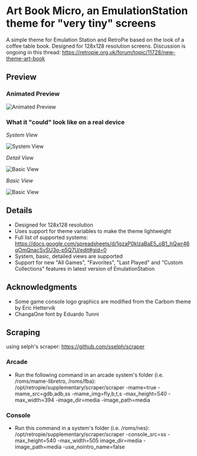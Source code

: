 # Art Book Micro, an EmulationStation theme for "very tiny" screens
A simple theme for Emulation Station and RetroPie based on the look of a coffee table book.  Designed for 128x128 resolution screens.
Discussion is ongoing in this thread: https://retropie.org.uk/forum/topic/11728/new-theme-art-book

## Preview

### Animated Preview

![Animated Preview](https://i.imgur.com/XPr1qlC.gifv)

### What it "could" look like on a real device

*System View*

![System View](https://i.imgur.com/cMS8kwj.png)

*Detail View*

![Basic View](https://i.imgur.com/U7CfK4D.png)

*Basic View*

![Basic View](https://i.imgur.com/lWU9ctN.png)

## Details

- Designed for 128x128 resolution
- Uses support for theme variables to make the theme lightweight
- Full list of supported systems: https://docs.google.com/spreadsheets/d/1gzaP0klzaBaE5_oB1_hQwr46qOmQnacSvSU3o-p5Q7U/edit#gid=0
- System, basic, detailed views are supported
- Support for new "All Games", "Favorites", "Last Played" and "Custom Collections" features in latest version of EmulationStation

## Acknowledgments

- Some game console logo graphics are modified from the Carbom theme by Eric Hettervik
- ChangaOne font by Eduardo Tunni

## Scraping 
using selph's scraper: https://github.com/sselph/scraper

### Arcade
- Run the following command in an arcade system's folder (i.e. /roms/mame-libretro, /roms/fba): /opt/retropie/supplementary/scraper/scraper -mame=true -mame_src=gdb,adb,ss -mame_img=fly,b,t,s -max_height=540 -max_width=394 -image_dir=media -image_path=media

### Console

- Run this command in a system's folder (i.e. /roms/nes): /opt/retropie/supplementary/scraper/scraper -console_src=ss -max_height=540 -max_width=505 image_dir=media -image_path=media -use_nointro_name=false 
